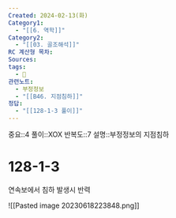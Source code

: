```yaml
---
Created: 2024-02-13(화)
Category1:
  - "[[6. 역학]]"
Category2:
  - "[[03. 골조해석]]"
RC 계산형 목차: 
Sources: 
tags:
  - 🧮
관련노트:
  - 부정정보
  - "[[B46. 지점침하]]"
정답:
  - "[[128-1-3 풀이]]"
---
```

중요::4
풀이::XOX
반복도::7
설명::부정정보의 지점침하
#  128-1-3

연속보에서 침하 발생시 반력

![[Pasted image 20230618223848.png]]